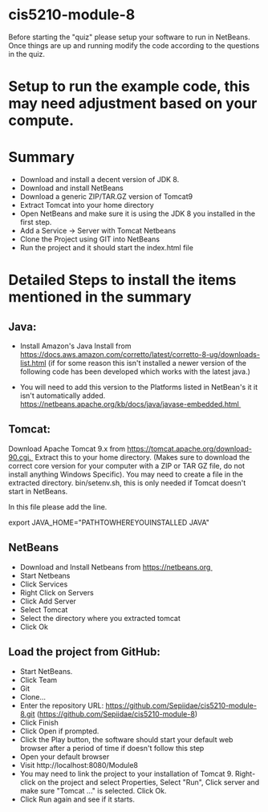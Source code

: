 # cis5210-module-8

Before starting the "quiz" please setup your software to run in NetBeans. Once things are up and running modify the code according to the questions in the quiz.

# Setup to run the example code, this may need adjustment based on your compute. 

# Summary

* Download and install a decent version of JDK 8. 
* Download and install NetBeans
* Download a generic ZIP/TAR.GZ version of Tomcat9
* Extract Tomcat into your home directory
* Open NetBeans and make sure it is using the JDK 8 you installed in the first step.
* Add a Service -> Server with Tomcat Netbeans
* Clone the Project using GIT into NetBeans
* Run the project and it should start the index.html file


# Detailed Steps to install the items mentioned in the summary

## Java: 

* Install Amazon's Java Install from https://docs.aws.amazon.com/corretto/latest/corretto-8-ug/downloads-list.html
(if for some reason this isn't installed a newer version of the following code has been developed which works with the latest java.)

* You will need to add this version to the Platforms listed in NetBean's it it isn't automatically added. https://netbeans.apache.org/kb/docs/java/javase-embedded.html 

## Tomcat:

Download Apache Tomcat 9.x from https://tomcat.apache.org/download-90.cgi. 
Extract this to your home directory. (Makes sure to download the correct core version for your computer with a ZIP or TAR GZ file, do not install anything Windows Specific).
You may need to create a file in the extracted directory. bin/setenv.sh, this is only needed if Tomcat doesn't start in NetBeans.

In this file please add the line.

export JAVA_HOME="PATHTOWHEREYOUINSTALLED JAVA"

## NetBeans

* Download and Install Netbeans from https://netbeans.org 
* Start Netbeans
* Click Services
* Right Click on Servers
* Click Add Server
* Select Tomcat
* Select the directory where you extracted tomcat
* Click Ok

## Load the project from GitHub:

* Start NetBeans. 
* Click Team
* Git
* Clone...
* Enter the repository URL: https://github.com/Sepiidae/cis5210-module-8.git (https://github.com/Sepiidae/cis5210-module-8)
* Click Finish
* Click Open if prompted. 
* Click the Play button, the software should start your default web browser after a period of time if doesn't follow this step
* Open your default browser
* Visit http://localhost:8080/Module8 
* You may need to link the project to your installation of Tomcat 9. Right-click on the project and select Properties, Select "Run", Click server and make sure "Tomcat ..." is selected. Click Ok. 
* Click Run again and see if it starts.
